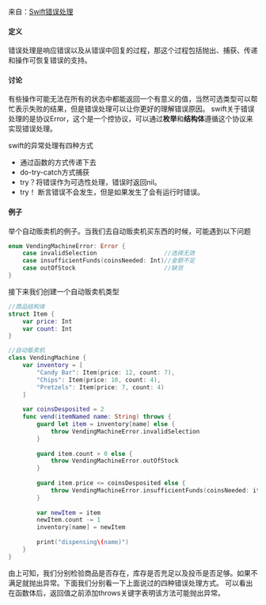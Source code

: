 来自：[Swift错误处理](https://www.jianshu.com/p/b328c0dc2251?utm_campaign=haruki&utm_content=note&utm_medium=reader_share&utm_source=weixin)

#### 定义

错误处理是响应错误以及从错误中回复的过程，那这个过程包括抛出、捕获、传递和操作可恢复错误的支持。

#### 讨论

有些操作可能无法在所有的状态中都能返回一个有意义的值，当然可选类型可以帮忙表示失败的结果，但是错误处理可以让你更好的理解错误原因。
 swift关于错误处理的是协议Error，这个是一个控协议，可以通过**枚举**和**结构体**遵循这个协议来实现错误处理。

swift的异常处理有四种方式

- 通过函数的方式传递下去
- do-try-catch方式捕获
- try？将错误作为可选性处理，错误时返回nil。
- try！ 断言错误不会发生，但是如果发生了会有运行时错误。

#### 例子

举个自动贩卖机的例子。当我们去自动贩卖机买东西的时候，可能遇到以下问题

```swift
enum VendingMachineError: Error {
    case invalidSelection                   //选择无效
    case insufficientFunds(coinsNeeded: Int)//金额不足
    case outOfStock                         //缺货
}
```

接下来我们创建一个自动贩卖机类型

```swift
//商品结构体
struct Item {
    var price: Int
    var count: Int
}

//自动贩卖机
class VendingMachine {
    var inventory = [
        "Candy Bar": Item(price: 12, count: 7),
        "Chips": Item(price: 10, count: 4),
        "Pretzels": Item(price: 7, count: 4)
    ]
    
    var coinsDesposited = 2
    func vend(itemNamed name: String) throws {
        guard let item = inventory[name] else {
            throw VendingMachineError.invalidSelection
        }
        
        guard item.count > 0 else {
            throw VendingMachineError.outOfStock
        }
        
        guard item.price <= coinsDesposited else {
            throw VendingMachineError.insufficientFunds(coinsNeeded: item.price - coinsDesposited)
        }
        
        var newItem = item
        newItem.count -= 1
        inventory[name] = newItem
        
        print("dispensing\(name)")
    }
}
```

由上可知，我们分别检验商品是否存在，库存是否充足以及投币是否足够。如果不满足就抛出异常。下面我们分别看一下上面说过的四种错误处理方式。
 可以看出在函数体后，返回值之前添加throws关键字表明该方法可能抛出异常。




